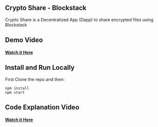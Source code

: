 ## Crypto Share - Blockstack

Crypto Share is a Decentralized App (Dapp) to share encrypted files using Blockstack



## Demo Video

#### [Watch it Here](https://drive.google.com/file/d/1MeRh_H55I-WC8LkaiVhgcv2T2UbYV9Hi)

#### 

## Install and Run Locally

First Clone the repo and then:

```
npm install
npm start
```



## Code Explanation Video

#### [Watch it Here](https://drive.google.com/open?id=1yKY8fjzZk8quUSQKpR3Z2mQuHqmj7XnB)

#### 